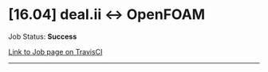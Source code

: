 # [16.04] deal.ii <-> OpenFOAM

Job Status: **Success**

[Link to Job page on TravisCI](https://travis-ci.org/precice/systemtests/jobs/641751206)

---